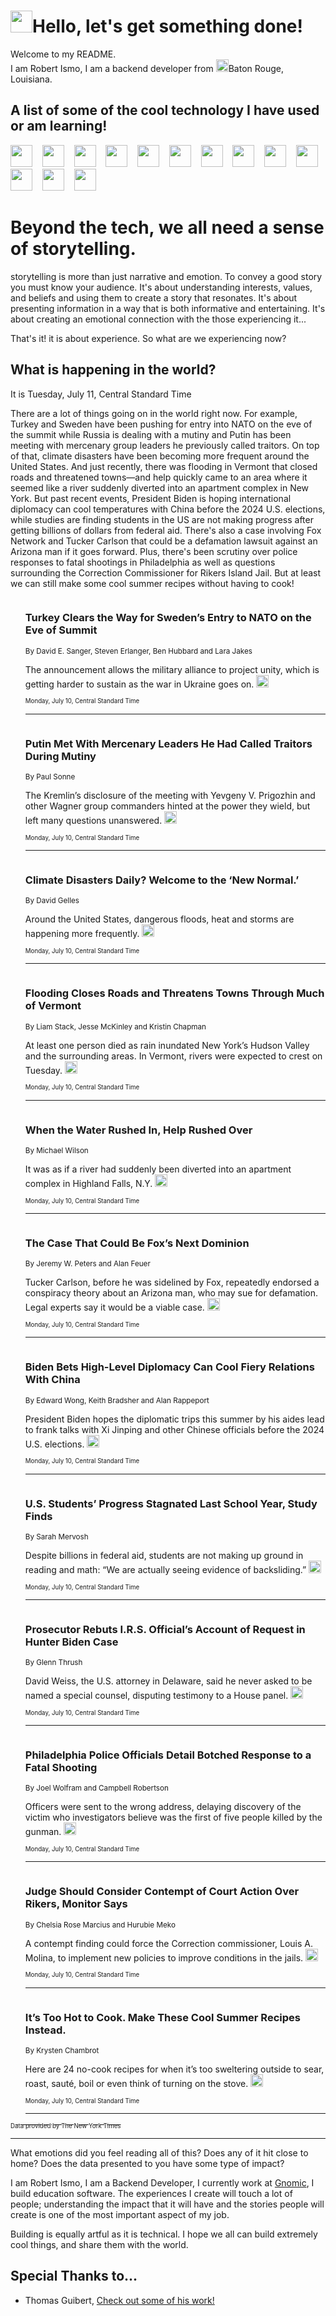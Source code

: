 <h1><img src="https://emojis.slackmojis.com/emojis/images/1643514375/3493/hot-coffee.gif?1643514375" width="35"/>Hello, let's get something done!</h1>

<p>Welcome to my README.<br/>
I am Robert Ismo, I am a backend developer from <img src="https://emojis.slackmojis.com/emojis/images/1638395689/50435/moulin_rouge.png?1638395689" width="20"/>Baton Rouge, Louisiana.</p>
<h2>A list of some of the cool technology I have used or am learning!</h2>
<p>
<img src="https://emojis.slackmojis.com/emojis/images/1643516091/21142/meow_bongotap.gif?1643516091" width="35" alt="">
<img src="https://img.shields.io/badge/Favorite%20Frontend%20Framework-SvelteKit-f83903" alt="">
<img src="https://img.shields.io/badge/Second%20Favorite-Vue-40b581" alt="">
<img src="https://img.shields.io/badge/Most%20Used%20Runtime-Nodejs-78b061" alt="">
<img src="https://emojis.slackmojis.com/emojis/images/1643517416/34482/fire.gif?1643517416" width="35" alt="">
<img src="https://img.shields.io/badge/Javascript%20But%20Better-Typescript-0078ca" alt="">
<img src="https://img.shields.io/badge/Favorite%20Language-Elixir-3e244d" alt="">
<img src="https://img.shields.io/badge/Containerize%20Everything-Docker-6ac9ef" alt="">
<img src="https://emojis.slackmojis.com/emojis/images/1643514596/5999/meow_party.gif?1643514596" width="35" alt="">
<img src="https://img.shields.io/badge/API%20Love%20Language-Graphql-de32a5" alt="">
<img src="https://img.shields.io/badge/Our%20Favorite%20Version%20Controller-Git-e94f33" alt="">
<img src="https://img.shields.io/badge/Favorite%20Database-Redis-d42d1d" alt="">
<img src="https://emojis.slackmojis.com/emojis/images/1643514559/5584/deployparrot.gif?1643514559" width="35" alt="">
<img src="https://img.shields.io/badge/Container%20Interstate-RabbitMQ-f66200" alt="">
<img src="https://img.shields.io/badge/Gotta%20Learn-Kubernetes-316adf" alt="">
<img src="https://img.shields.io/badge/Really%20Mature%20Now-WASM-654fef" alt="">
<img src="https://emojis.slackmojis.com/emojis/images/1666642497/61942/dance_vibe.gif?1666642497" width="35" alt="">
<img src="https://img.shields.io/badge/For%20My%20M1-ARM64-657d96" alt="">
<img src="https://img.shields.io/badge/Loving%20This%20So%20Much-TailwindCSS-17bcb5" alt="">
<img src="https://img.shields.io/badge/Cool%20Build%20Tool-Vite-f9cb24" alt="">
<img src="https://emojis.slackmojis.com/emojis/images/1669231376/62819/working-on-it.gif?1669231376" width="35" alt="">
<img src="https://img.shields.io/badge/Fun%20and%20Easy%20Database-MongoDB-5f8c49" alt="">
<img src="https://img.shields.io/badge/JS%20Life%20Support-NPM-c73737" alt="">
<img src="https://img.shields.io/badge/I%20Liked%20It-DynamoDB-0073b9" alt="">
<img src="https://emojis.slackmojis.com/emojis/images/1643514045/46/question.gif?1643514045" width="35" alt="">
<img src="https://img.shields.io/badge/cool-React-60d6f9" alt="">
<img src="https://img.shields.io/badge/Future%20Big%20Project-Lambda-f37e00" alt="">
<img src="https://img.shields.io/badge/NPM%20But%20Better-PNPM-f1aa07" alt="">
<img src="https://emojis.slackmojis.com/emojis/images/1643514943/9662/fbwow.gif?1643514943" width="35" alt="">
<img src="https://img.shields.io/badge/First%20Language-C-662079" alt="">
<img src="https://img.shields.io/badge/Where%20I%20Deploy%20Frontend-Vercel-000000" alt="">
<img src="https://img.shields.io/badge/Who%20Does%20not%20Want%20an%20App-Swift-f9492a" alt="">
<img src="https://emojis.slackmojis.com/emojis/images/1643514058/151/javascript.png?1643514058" width="35" alt="">
<img src="https://img.shields.io/badge/cool-Python-fbd542" alt="">
<img src="https://img.shields.io/badge/Favorite%20Something-Stripe-656cdc" alt="">
<img src="https://img.shields.io/badge/Of%20Course-HTML5-ed6327" alt="">
<img src="https://emojis.slackmojis.com/emojis/images/1660415405/60731/bomb.gif?1660415405" width="35" alt="">
<img src="https://img.shields.io/badge/hate-CSS-2964ec" alt="">
<img src="https://img.shields.io/badge/Learning-CircleCI-141215" alt="">
<img src="https://img.shields.io/badge/Learning-Rust-fbbb3b" alt="">
<img src="https://emojis.slackmojis.com/emojis/images/1660415397/60712/writing-hand.gif?1660415397" width="35" alt="">
<img src="https://img.shields.io/badge/Dev%20Browser%20of%20Choice-Firefox-cc4e26" alt="">
<img src="https://img.shields.io/badge/Recoverying%20From%20Windows-UNIX-1781e3" alt="">
<img src="https://img.shields.io/badge/LOVE-LogSeq-90c1c2" alt="">
<img src="https://emojis.slackmojis.com/emojis/images/1643514066/223/kirby.gif?1643514066" width="35" alt="">
<img src="https://img.shields.io/badge/Daily%20Driver-MacOS-e6e6e8" alt="">
<img src="https://img.shields.io/badge/Git%20Server-Github-000000" alt="">
<img src="https://img.shields.io/badge/enjoyable-EC2-f17428" alt="">
<img src="https://emojis.slackmojis.com/emojis/images/1643514239/2069/excited.gif?1643514239" width="35" alt="">
</p>
<h1>Beyond the tech, we all need a sense of storytelling.</h1>
<p>storytelling is more than just narrative and emotion. To convey a good story you must know your audience. It's about understanding interests, values, and beliefs and using them to create a story that resonates. It's about presenting information in a way that is both informative and entertaining. It's about creating an emotional connection with the those experiencing it...</p>
<p>That's it! it is about experience. So what are we experiencing now?</p>
<h2>What is happening in the world?</h2>
<p>It is Tuesday, July 11, Central Standard Time</p>
<p>
There are a lot of things going on in the world right now. For example, Turkey and Sweden have been pushing for entry into NATO on the eve of the summit while Russia is dealing with a mutiny and Putin has been meeting with mercenary group leaders he previously called traitors. On top of that, climate disasters have been becoming more frequent around the United States. And just recently, there was flooding in Vermont that closed roads and threatened towns—and help quickly came to an area where it seemed like a river suddenly diverted into an apartment complex in New York. But past recent events, President Biden is hoping international diplomacy can cool temperatures with China before the 2024 U.S. elections, while studies are finding students in the US are not making progress after getting billions of dollars from federal aid. There&#39;s also a case involving Fox Network and Tucker Carlson that could be a defamation lawsuit against an Arizona man if it goes forward. Plus, there&#39;s been scrutiny over police responses to fatal shootings in Philadelphia as well as questions surrounding the Correction Commissioner for Rikers Island Jail. But at least we can still make some cool summer recipes without having to cook!</p>
<ol>
<img src="https://img.shields.io/badge/-us-blue" alt="">
<h3>Turkey Clears the Way for Sweden’s Entry to NATO on the Eve of Summit</h3>
<sub>By David E. Sanger, Steven Erlanger, Ben Hubbard and Lara Jakes</sub>
<p>The announcement allows the military alliance to project unity, which is getting harder to sustain as the war in Ukraine goes on.  <a href="https://nyti.ms/3JLxqPt"><img src="https://developer.nytimes.com/files/poweredby_nytimes_30b.png?v=1583354208352" height="20"></a></p>
<sub><sub>Monday, July 10, Central Standard Time</sub></sub>
<hr/>
<img src="https://img.shields.io/badge/-world-blue" alt="">
<h3>Putin Met With Mercenary Leaders He Had Called Traitors During Mutiny</h3>
<sub>By Paul Sonne</sub>
<p>The Kremlin’s disclosure of the meeting with Yevgeny V. Prigozhin and other Wagner group commanders hinted at the power they wield, but left many questions unanswered.  <a href="https://nyti.ms/44k5Uko"><img src="https://developer.nytimes.com/files/poweredby_nytimes_30b.png?v=1583354208352" height="20"></a></p>
<sub><sub>Monday, July 10, Central Standard Time</sub></sub>
<hr/>
<img src="https://img.shields.io/badge/-climate-blue" alt="">
<h3>Climate Disasters Daily? Welcome to the ‘New Normal.’</h3>
<sub>By David Gelles</sub>
<p>Around the United States, dangerous floods, heat and storms are happening more frequently.  <a href="https://nyti.ms/44ERM5k"><img src="https://developer.nytimes.com/files/poweredby_nytimes_30b.png?v=1583354208352" height="20"></a></p>
<sub><sub>Monday, July 10, Central Standard Time</sub></sub>
<hr/>
<img src="https://img.shields.io/badge/-nyregion-blue" alt="">
<h3>Flooding Closes Roads and Threatens Towns Through Much of Vermont</h3>
<sub>By Liam Stack, Jesse McKinley and Kristin Chapman</sub>
<p>At least one person died as rain inundated New York’s Hudson Valley and the surrounding areas. In Vermont, rivers were expected to crest on Tuesday.  <a href="https://nyti.ms/46E1E0O"><img src="https://developer.nytimes.com/files/poweredby_nytimes_30b.png?v=1583354208352" height="20"></a></p>
<sub><sub>Monday, July 10, Central Standard Time</sub></sub>
<hr/>
<img src="https://img.shields.io/badge/-nyregion-blue" alt="">
<h3>When the Water Rushed In, Help Rushed Over</h3>
<sub>By Michael Wilson</sub>
<p>It was as if a river had suddenly been diverted into an apartment complex in Highland Falls, N.Y.  <a href="https://nyti.ms/3O7VPkX"><img src="https://developer.nytimes.com/files/poweredby_nytimes_30b.png?v=1583354208352" height="20"></a></p>
<sub><sub>Monday, July 10, Central Standard Time</sub></sub>
<hr/>
<img src="https://img.shields.io/badge/-business-blue" alt="">
<h3>The Case That Could Be Fox’s Next Dominion</h3>
<sub>By Jeremy W. Peters and Alan Feuer</sub>
<p>Tucker Carlson, before he was sidelined by Fox, repeatedly endorsed a conspiracy theory about an Arizona man, who may sue for defamation. Legal experts say it would be a viable case.  <a href="https://nyti.ms/3O5HqFP"><img src="https://developer.nytimes.com/files/poweredby_nytimes_30b.png?v=1583354208352" height="20"></a></p>
<sub><sub>Monday, July 10, Central Standard Time</sub></sub>
<hr/>
<img src="https://img.shields.io/badge/-us-blue" alt="">
<h3>Biden Bets High-Level Diplomacy Can Cool Fiery Relations With China</h3>
<sub>By Edward Wong, Keith Bradsher and Alan Rappeport</sub>
<p>President Biden hopes the diplomatic trips this summer by his aides lead to frank talks with Xi Jinping and other Chinese officials before the 2024 U.S. elections.  <a href="https://nyti.ms/3NFDLxc"><img src="https://developer.nytimes.com/files/poweredby_nytimes_30b.png?v=1583354208352" height="20"></a></p>
<sub><sub>Monday, July 10, Central Standard Time</sub></sub>
<hr/>
<img src="https://img.shields.io/badge/-us-blue" alt="">
<h3>U.S. Students’ Progress Stagnated Last School Year, Study Finds</h3>
<sub>By Sarah Mervosh</sub>
<p>Despite billions in federal aid, students are not making up ground in reading and math: “We are actually seeing evidence of backsliding.”  <a href="https://nyti.ms/3O7jBgR"><img src="https://developer.nytimes.com/files/poweredby_nytimes_30b.png?v=1583354208352" height="20"></a></p>
<sub><sub>Monday, July 10, Central Standard Time</sub></sub>
<hr/>
<img src="https://img.shields.io/badge/-us-blue" alt="">
<h3>Prosecutor Rebuts I.R.S. Official’s Account of Request in Hunter Biden Case</h3>
<sub>By Glenn Thrush</sub>
<p>David Weiss, the U.S. attorney in Delaware, said he never asked to be named a special counsel, disputing testimony to a House panel.  <a href="https://nyti.ms/3D5ArGH"><img src="https://developer.nytimes.com/files/poweredby_nytimes_30b.png?v=1583354208352" height="20"></a></p>
<sub><sub>Monday, July 10, Central Standard Time</sub></sub>
<hr/>
<img src="https://img.shields.io/badge/-us-blue" alt="">
<h3>Philadelphia Police Officials Detail Botched Response to a Fatal Shooting</h3>
<sub>By Joel Wolfram and Campbell Robertson</sub>
<p>Officers were sent to the wrong address, delaying discovery of the victim who investigators believe was the first of five people killed by the gunman.  <a href="https://nyti.ms/3pFHwL4"><img src="https://developer.nytimes.com/files/poweredby_nytimes_30b.png?v=1583354208352" height="20"></a></p>
<sub><sub>Monday, July 10, Central Standard Time</sub></sub>
<hr/>
<img src="https://img.shields.io/badge/-nyregion-blue" alt="">
<h3>Judge Should Consider Contempt of Court Action Over Rikers, Monitor Says</h3>
<sub>By Chelsia Rose Marcius and Hurubie Meko</sub>
<p>A contempt finding could force the Correction commissioner, Louis A. Molina, to implement new policies to improve conditions in the jails.  <a href="https://nyti.ms/3JR2spw"><img src="https://developer.nytimes.com/files/poweredby_nytimes_30b.png?v=1583354208352" height="20"></a></p>
<sub><sub>Monday, July 10, Central Standard Time</sub></sub>
<hr/>
<img src="https://img.shields.io/badge/-dining-blue" alt="">
<h3>It’s Too Hot to Cook. Make These Cool Summer Recipes Instead.</h3>
<sub>By Krysten Chambrot</sub>
<p>Here are 24 no-cook recipes for when it’s too sweltering outside to sear, roast, sauté, boil or even think of turning on the stove.  <a href="https://nyti.ms/3uXK3zK"><img src="https://developer.nytimes.com/files/poweredby_nytimes_30b.png?v=1583354208352" height="20"></a></p>
<sub><sub>Monday, July 10, Central Standard Time</sub></sub>
<hr/>
</ol>
<a href="https://developer.nytimes.com"><sub><sub>Data provided by The New York Times</sub></sub></a>
<hr/>
<p>What emotions did you feel reading all of this? Does any of it hit close to home? Does the data presented to you have some type of impact?</p>
<p>I am Robert Ismo, I am a Backend Developer, I currently work at <a href="https://gnomic.education/">Gnomic</a>, I build education software. The experiences I create will touch a lot of people; understanding the impact that it will have and the stories people will create is one of the most important aspect of my job.</p>
<p>Building is equally artful as it is technical. I hope we all can build extremely cool things, and share them with the world.</p>
<h2>Special Thanks to...</h2>
<ul>
<li>Thomas Guibert, <a href="https://github.com/thmsgbrt/thmsgbrt">Check out some of his work!</a></li>
</ul>
